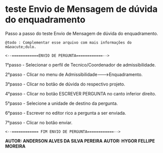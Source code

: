 teste Envio de Mensagem de d&uacute;vida do enquadramento
==================================================

Passo a passo do teste Envio de Mensagem de d&uacute;vida do enquadramento.


```
@todo : Complementar esse arquivo com mais informações do m&oacute;dulo.
```
    <--============ENVIO DE PERGUNTA============-->

1°passo - Selecionar o perfil de Tecnico/Coordenador de admissibilidade.

2°passo - Clicar no menu de Admissibilidade--->Enquadramento.

3°passo - Clicar no botão de d&uacute;vida do respectivo projeto.

4°passo - Clicar no botão ESCREVER PERGUNTA no canto inferior direito.

5°passo - Selecione a unidade de destino da pergunta.

6°passo - Escrever no editor rico a pergunta a ser enviada.

7°passo - Clicar no botão enviar.

    <--============ FIM ENVIO DE PERGUNTA============-->

****AUTOR:** ANDERSON ALVES DA SILVA PEREIRA**
****AUTOR:** HYGOR FELLIPE MOREIRA**
